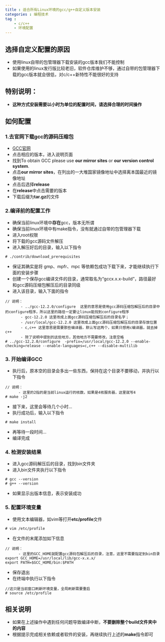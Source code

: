 ```yaml
---
title : 适合所有Linux环境的gcc/g++自定义版本安装
categories : 编程技术
tag :
    - c/c++
    - 环境配置
---
```

## 选择自定义配置的原因
- 使用linux自带的包管理器下载安装的gcc版本我们不能控制
- 如果使用的linux发行版比较老旧，软件仓库维护不够，通过自带的包管理器下载的gcc版本就会很低，对c/c++新特性不能很好的支持
## 特别说明：
- **这种方式安装需要以小时为单位的配置时间，请选择合理的时间操作**
## 如何配置
### 1.去官网下载gcc的源码压缩包
- [GCC官网](https://gcc.gnu.org/)
- 点击相应的版本，进入说明页面
- 找到To obtain GCC please use **our mirror sites** or **our version control system**.
- 点击**our mirror sites**，在列出的一大堆国家镜像地址中选择离本国最近的镜像地址
- 点击后选择**release**
- 在**release**中点击需要的版本
- 下载后缀为**tar.gz**的文件
### 2.编译前的配置工作
- 确保当前linux环境中**存在**gcc，版本无所谓
- 确保当前linux环境中有make指令，没有就通过自带的包管理器下载
- 进入root权限
- 将下载的gcc源码文件解压
- 进入解压好后的目录，输入以下指令
```shell
# ./contrib/download_prerequisites
```
- 保证其确实是将 gmp、mpfr、mpc 等依赖包成功下载下来，才能继续执行下面的安装步骤
- 创建一个保存gcc编译文件的目录，通常取名为“gccx.x.x-build”，路径最好和gcc源码压缩包解压后的目录同级
- 进入该目录，输入下面的指令
```shell
// 说明：
       - ../gcc-12.2.0/configure  这里的意思是使用gcc源码压缩包解压后的目录中的configure程序，所以这里的路径一定要让linux能找到configure程序
       - gcc-12.2.0 这里改成上面gcc源码压缩包解压后的目录名字；
       - /usr/local/gcc-12.2.0 这里改成上面gcc源码压缩包解压后的目录存放位置
       - c,c++ 这里意思是需要那些编译器，默认写这两个，如果只想用c编译器，就去掉c++
       - 除了说明中提到的这些地方，其他地方不需要修改，注意空格
# ../gcc-12.2.0/configure  -prefix=/usr/local/gcc-12.2.0 --enable-checking=release --enable-languages=c,c++ --disable-multilib
```
### 3. 开始编译GCC
- 执行后，原本空的目录会多出一些东西，保持在这个目录不要移动，并执行以下指令
```shell
// 说明：
      - 这里的2指的是当前linux运行的核数，如果是4核服务器，这里就写4
# make -j2 
```
- 接下来，这里会等待几个小时...
- 执行成功后，输入以下指令
```shell
# make install
```
- 再等待一段时间...
- 编译完成
### 4. 检测安装结果
- 进入gcc源码解压后的目录，找到bin文件夹
- 进入bin文件夹执行以下指令
```shell
# gcc --version
# g++ --version
```
- 如果显示出版本信息，表示安装成功
### 5. 配置环境变量
- 使用文本编辑器，如vim等打开**etc/profile**文件
``` shell
# vim /etc/profile
```
- 在文件的末尾添加如下信息
```profile
// 说明：
      - 这里的GCC_HOME就配置gcc源码包解压后的目录，注意，这里不需要指定到bin目录
export GCC_HOME=/usr/local/lib/gcc-x.x.x/
export PATH=$GCC_HOME/bin:$PATH
```
- 保存退出
- 在终端中执行以下指令
```shell
//这只是当前窗口刷新环境变量，全局刷新需要重启
# source /etc/profile
```
## 相关说明
- 如果在上述操作中遇到任何问题导致编译中断，**不要删除整个build文件夹中的内容**
- 根据提示完成相关依赖或者软件的安装，再继续执行上述的**make**指令即可
